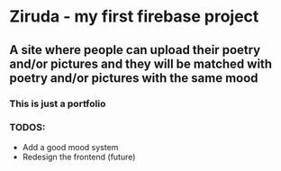 # Ziruda - my first firebase project

## A site where people can upload their poetry and/or pictures and they will be matched with poetry and/or pictures with the same mood

### This is just a portfolio

### TODOS: 
- Add a good mood system
- Redesign the frontend (future)